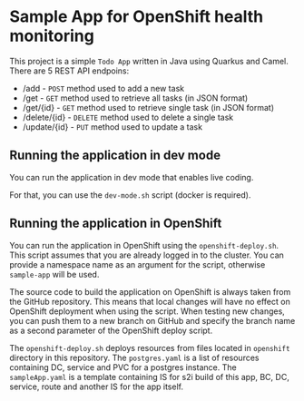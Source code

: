 # Sample App for OpenShift health monitoring

This project is a simple `Todo App` written in Java using Quarkus and Camel. There are 5 REST API endpoins:

- /add - `POST` method used to add a new task
- /get - `GET` method used to retrieve all tasks (in JSON format)
- /get/{id} - `GET` method used to retrieve single task (in JSON format)
- /delete/{id} - `DELETE` method used to delete a single task
- /update/{id} - `PUT` method used to update a task

## Running the application in dev mode

You can run the application in dev mode that enables live coding.

For that, you can use the `dev-mode.sh` script (docker is required).

## Running the application in OpenShift

You can run the application in OpenShift using the `openshift-deploy.sh`. This script assumes that you are already logged in to the cluster. You can provide a namespace name as an argument for the script, otherwise `sample-app` will be used.

The source code to build the application on OpenShift is always taken from the GitHub repository. This means that local changes will have no effect on OpenShift deployment when using the script. When testing new changes, you can push them to a new branch on GitHub and specify the branch name as a second parameter of the OpenShift deploy script.

The `openshift-deploy.sh` deploys resources from files located in `openshift` directory in this repository. The `postgres.yaml` is a list of resources containing DC, service and PVC for a postgres instance. The `sampleApp.yaml` is a template containing IS for s2i build of this app, BC, DC, service, route and another IS for the app itself. 

